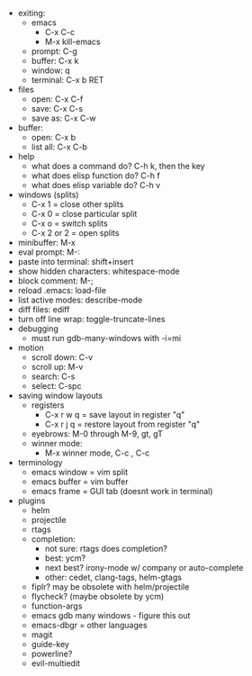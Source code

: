 * exiting:
  * emacs
    * C-x C-c
    * M-x kill-emacs
  * prompt: C-g
  * buffer: C-x k
  * window: q
  * terminal: C-x b RET
* files
  * open: C-x C-f
  * save: C-x C-s
  * save as: C-x C-w
* buffer:
  * open: C-x b
  * list all: C-x C-b
* help
  * what does a command do? C-h k, then the key
  * what does elisp function do? C-h f
  * what does elisp variable do? C-h v
* windows (splits)
  * C-x 1 = close other splits
  * C-x 0 = close particular split
  * C-x o = switch splits
  * C-x 2 or 2 = open splits
* minibuffer: M-x
* eval prompt: M-:
* paste into terminal: shift+insert
* show hidden characters: whitespace-mode
* block comment: M-;
* reload .emacs: load-file
* list active modes: describe-mode
* diff files: ediff
* turn off line wrap: toggle-truncate-lines
* debugging
  * must run gdb-many-windows with -i=mi
* motion
  * scroll down: C-v
  * scroll up: M-v
  * search: C-s
  * select: C-spc
* saving window layouts
  * registers
    * C-x r w q = save layout in register "q"
    * C-x r j q = restore layout from register "q"
  * eyebrows: M-0 through M-9, gt, gT
  * winner mode:
    * M-x winner mode, C-c <left>, C-c <right>
* terminology
  * emacs window = vim split
  * emacs buffer = vim buffer
  * emacs frame = GUI tab (doesnt work in terminal)
* plugins
  * helm
  * projectile
  * rtags
  * completion:
    * not sure: rtags does completion?
    * best: ycm?
    * next best? irony-mode w/ company or auto-complete
    * other: cedet, clang-tags, helm-gtags
  * fiplr? may be obsolete with helm/projectile
  * flycheck? (maybe obsolete by ycm)
  * function-args
  * emacs gdb many windows - figure this out
  * emacs-dbgr = other languages
  * magit
  * guide-key
  * powerline?
  * evil-multiedit
